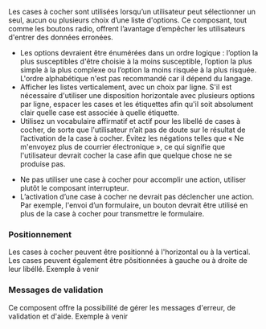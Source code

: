 Les cases à cocher sont utilisées lorsqu’un utilisateur peut sélectionner un seul, aucun ou plusieurs choix d’une liste d'options. Ce composant, tout comme les <modul-go name="m-radio-group">boutons radio</modul-go>, offrent l’avantage d’empêcher les utilisateurs d'entrer des données erronées.

<modul-do>
    <ul>
        <li>Les options devraient être énumérées dans un ordre logique&nbsp;: l’option la plus susceptibles d'être choisie à la moins susceptible, l’option la plus simple à la plus complexe ou l’option la moins risquée à la plus risquée. L'ordre alphabétique n'est pas recommandé car il dépend du langage.</li>
        <li>Afficher les listes verticalement, avec un choix par ligne. S'il est nécessaire d'utiliser une disposition horizontale avec plusieurs options par ligne, espacer les cases et les étiquettes afin qu'il soit absolument clair quelle case est associée à quelle étiquette.</li>
        <li>Utilisez un vocabulaire affirmatif et actif pour les libellé de cases à cocher, de sorte que l'utilisateur n’ait pas de doute sur le résultat de l’activation de la case à cocher. Évitez les négations telles que «&nbsp;Ne m'envoyez plus de courrier électronique&nbsp;», ce qui signifie que l'utilisateur devrait cocher la case afin que quelque chose ne se produise pas.</li>
    </ul>
</modul-do>

<modul-dont>
    <ul>
        <li>Ne pas utiliser une case à cocher pour accomplir une action, utiliser plutôt le composant <modul-go name="m-switch">interrupteur</modul-go>.</li>
        <li>L’activation d’une case à cocher ne devrait pas déclencher une action. Par exemple, l'envoi d’un formulaire, un <modul-go name="m-button">bouton</modul-go> devrait être utilisé en plus de la case à cocher pour transmettre le formulaire.</li>
    </ul>
</modul-dont>

### Positionnement
Les cases à cocher peuvent être positionné à l'horizontal ou à la vertical. Les cases peuvent également être pôsitionnées à gauche ou à droite de leur libéllé.
<m-message class="m-u--margin-top" skin="light" state="information">Exemple à venir</m-message>

### Messages de validation
Ce composent offre la possibilité de gérer les messages d'erreur, de validation et d'aide.
<m-message class="m-u--margin-top" skin="light" state="information">Exemple à venir</m-message>